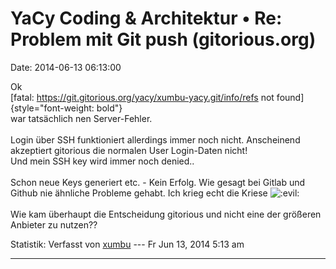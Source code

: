 YaCy Coding & Architektur • Re: Problem mit Git push (gitorious.org)
====================================================================

Date: 2014-06-13 06:13:00

Ok\
[fatal: <https://git.gitorious.org/yacy/xumbu-yacy.git/info/refs> not
found]{style="font-weight: bold"}\
war tatsächlich nen Server-Fehler.\
\
Login über SSH funktioniert allerdings immer noch nicht. Anscheinend
akzeptiert gitorious die normalen User Login-Daten nicht!\
Und mein SSH key wird immer noch denied..\
\
Schon neue Keys generiert etc. - Kein Erfolg. Wie gesagt bei Gitlab und
Github nie ähnliche Probleme gehabt. Ich krieg echt die Kriese
![:evil:](http://forum.yacy-websuche.de/images/smilies/icon_evil.gif "Evil or Very Mad")\
\
Wie kam überhaupt die Entscheidung gitorious und nicht eine der größeren
Anbieter zu nutzen??

Statistik: Verfasst von
[xumbu](http://forum.yacy-websuche.de/memberlist.php?mode=viewprofile&u=9408)
--- Fr Jun 13, 2014 5:13 am

------------------------------------------------------------------------
